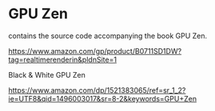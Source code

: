 # GPU Zen
contains the source code accompanying the book GPU Zen.

https://www.amazon.com/gp/product/B0711SD1DW?tag=realtimerenderin&pldnSite=1

Black & White GPU Zen

https://www.amazon.com/dp/1521383065/ref=sr_1_2?ie=UTF8&qid=1496003017&sr=8-2&keywords=GPU+Zen
